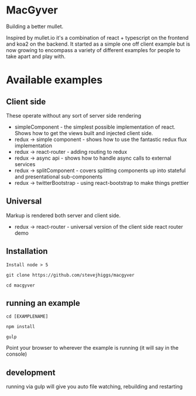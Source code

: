 # MacGyver

Building a better mullet.

Inspired by mullet.io it's a combination of react + typescript on the frontend and koa2 on the backend. It started as a simple one off client example but is now growing to encompass a variety of different examples for people to take apart and play with.

# Available examples

## Client side
These operate without any sort of server side rendering

* simpleComponent - the simplest possible implementation of react. Shows how to get the views built and injected client side.
* redux -> simple component - shows how to use the fantastic redux flux implementation
* redux -> react-router - adding routing to redux
* redux -> async api - shows how to handle async calls to external services
* redux -> splitComponent - covers splitting components up into stateful and presentational sub-components
* redux -> twitterBootstrap - using react-bootstrap to make things prettier

## Universal
Markup is rendered both server and client side.

* redux -> react-router - universal version of the client side react router demo

## Installation

    Install node > 5

    git clone https://github.com/stevejhiggs/macgyver

    cd macgyver

## running an example

    cd [EXAMPLENAME]

    npm install

    gulp

Point your browser to wherever the example is running (it will say in the console)

## development

running via gulp will give you auto file watching, rebuilding and restarting
